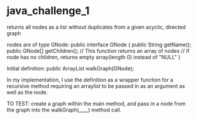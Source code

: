 # java_challenge_1
returns all nodes as a list without duplicates from a given acyclic, directed graph

nodes are of type GNode:
  public interface GNode {
    public String getName();
    public GNode[] getChildren();
    // This function returns an array of nodes
    // If node has no children, returns empty array(length 0) instead of "NULL" 
  }

Initial definition:
  public ArrayList walkGraph(GNode);
  
In my implementation, I use the definition as a wrapper function for a recursive method requiring an arraylist to be passed
in as an argument as well as the node.

TO TEST: create a graph within the main method, and pass in a node from the graph into the walkGraph(____) method call.
